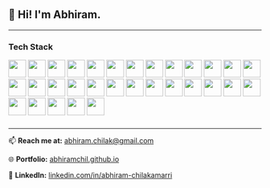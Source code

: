 ## 👋 Hi! I'm Abhiram.

---

### Tech Stack

<div align="left"> 
  <img src="https://img.shields.io/badge/Python-3776AB?style=for-the-badge&logo=python&logoColor=white" height="35"/>
  <img src="https://img.shields.io/badge/Java-007396?style=for-the-badge&logo=openjdk&logoColor=white" height="35"/>
  <img src="https://img.shields.io/badge/JavaScript-F7DF1E?style=for-the-badge&logo=javascript&logoColor=black" height="35"/> 
  <img src="https://img.shields.io/badge/HTML-E34F26?style=for-the-badge&logo=html5&logoColor=white" height="35"/> 
  <img src="https://img.shields.io/badge/CSS-1572B6?style=for-the-badge&logo=css3&logoColor=white" height="35"/>
  <img src="https://img.shields.io/badge/SQL-4479A1?style=for-the-badge&logo=mysql&logoColor=white" height="35"/> 
  <img src="https://img.shields.io/badge/C++-00599C?style=for-the-badge&logo=cplusplus&logoColor=white" height="35"/> 
  <img src="https://img.shields.io/badge/LaTeX-008080?style=for-the-badge&logo=latex&logoColor=white" height="35"/> 
  <img src="https://img.shields.io/badge/MATLAB-0076A8?style=for-the-badge&logo=mathworks&logoColor=white" height="35"/>
  <img src="https://img.shields.io/badge/Kotlin-7F52FF?style=for-the-badge&logo=kotlin&logoColor=white" height="35"/> 
  <img src="https://img.shields.io/badge/R-276DC3?style=for-the-badge&logo=r&logoColor=white" height="35"/>
  <img src="https://img.shields.io/badge/Firebase-FFCA28?style=for-the-badge&logo=firebase&logoColor=black" height="35"/>
  <img src="https://img.shields.io/badge/Firestore-FFA000?style=for-the-badge&logo=firebase&logoColor=white" height="35"/> 
  <img src="https://img.shields.io/badge/Git-F05032?style=for-the-badge&logo=git&logoColor=white" height="35"/> 
  <img src="https://img.shields.io/badge/Node.js-339933?style=for-the-badge&logo=node.js&logoColor=white" height="35"/>
  <img src="https://img.shields.io/badge/Emacs-7F5AB6?style=for-the-badge&logo=gnu-emacs&logoColor=white" height="35"/> 
  <img src="https://img.shields.io/badge/React-61DAFB?style=for-the-badge&logo=react&logoColor=black" height="35"/> 
  <img src="https://img.shields.io/badge/MongoDB-47A248?style=for-the-badge&logo=mongodb&logoColor=white" height="35"/>
  <img src="https://img.shields.io/badge/Flask-000000?style=for-the-badge&logo=flask&logoColor=white" height="35"/> 
  <img src="https://img.shields.io/badge/GitHub-181717?style=for-the-badge&logo=github&logoColor=white" height="35"/>
  <img src="https://img.shields.io/badge/Docker-2496ED?style=for-the-badge&logo=docker&logoColor=white" height="35"/> 
  <img src="https://img.shields.io/badge/Slack-4A154B?style=for-the-badge&logo=slack&logoColor=white" height="35"/>
  <img src="https://img.shields.io/badge/Django-092E20?style=for-the-badge&logo=django&logoColor=white" height="35"/>
  <img src="https://img.shields.io/badge/Angular-DD0031?style=for-the-badge&logo=angular&logoColor=white" height="35"/> 
  <img src="https://img.shields.io/badge/PyTorch-EE4C2C?style=for-the-badge&logo=pytorch&logoColor=white" height="35"/>
  <img src="https://img.shields.io/badge/JavaFX-5382A1?style=for-the-badge&logo=openjdk&logoColor=white" height="35"/>
  <img src="https://img.shields.io/badge/Pandas-150458?style=for-the-badge&logo=pandas&logoColor=white" height="35"/>
  <img src="https://img.shields.io/badge/NumPy-013243?style=for-the-badge&logo=numpy&logoColor=white" height="35"/> 
  <img src="https://img.shields.io/badge/Matplotlib-3776AB?style=for-the-badge&logo=python&logoColor=white" height="35"/>
  <img src="https://img.shields.io/badge/GeoPandas-139C5A?style=for-the-badge&logo=pandas&logoColor=white" height="35"/> 
  <img src="https://img.shields.io/badge/Fiona-5A8E8C?style=for-the-badge&logo=python&logoColor=white" height="35"/> 
</div>

###

---

📫 **Reach me at:** [abhiram.chilak@gmail.com](mailto:abhiram.chilak@gmail.com)

🌐 **Portfolio:** [abhiramchil.github.io](https://abhiramchil.github.io/)  

🔗 **LinkedIn:** [linkedin.com/in/abhiram-chilakamarri](https://www.linkedin.com/in/abhiram-chilakamarri/)
